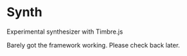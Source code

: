 Synth
=====
Experimental synthesizer with Timbre.js

Barely got the framework working. Please check back later.
